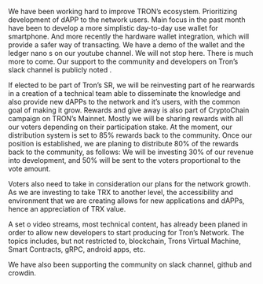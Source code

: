 We have been working hard to improve TRON’s ecosystem. Prioritizing development of dAPP to the network users. Main focus in the past month have been to develop a more simplistic day-to-day use wallet for smartphone. And more recently the hardware wallet integration, which will provide a safer way of transacting. We have a demo of the wallet and the ledger nano s on our youtube channel. We will not stop here. There is much more to come. Our support to the community and developers on Tron’s slack channel is publicly noted . 

If elected to be part of Tron’s SR, we will be reinvesting part of he rearwards in a creation of a technical team able to disseminate the knowledge and also provide new dAPPs to the network and it’s users, with the common goal of making it grow.  Rewards and give away is also part of CryptoChain campaign on TRON’s Mainnet. Mostly we will be sharing rewards with all our voters depending on their participation stake. At the moment, our distribution system is set to 85% rewards back to the community. Once our position is established, we are planing to distribute 80% of the rewards back to the community, as follows: We will be investing 30% of our revenue into development, and 50% will be sent to the voters proportional to the vote amount.

Voters also need to take in consideration our plans for the network growth. As we are investing to take TRX to another level, the accessibility and environment that we are creating allows for new applications and dAPPs, hence an appreciation of TRX value.

A set o video streams, most technical content, has already been planed in order to allow new developers to start producing for Tron’s Network. The topics includes, but not restricted to, blockchain, Trons Virtual Machine, Smart Contracts, gRPC, android apps, etc. 

We have also been supporting the community on slack channel, github and crowdin. 
